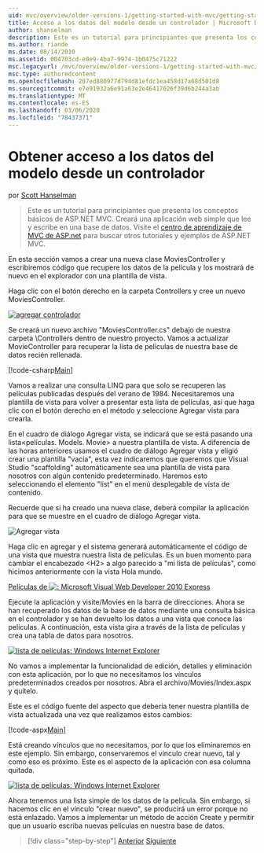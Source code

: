 ```yaml
---
uid: mvc/overview/older-versions-1/getting-started-with-mvc/getting-started-with-mvc-part5
title: Acceso a los datos del modelo desde un controlador | Microsoft Docs
author: shanselman
description: Este es un tutorial para principiantes que presenta los conceptos básicos de ASP.NET MVC. Cree una aplicación web simple que lea y escriba en una base de datos.
ms.author: riande
ms.date: 08/14/2010
ms.assetid: 004703cd-e0e9-4ba7-9974-1b0475c71222
msc.legacyurl: /mvc/overview/older-versions-1/getting-started-with-mvc/getting-started-with-mvc-part5
msc.type: authoredcontent
ms.openlocfilehash: 207ed880977d794d81efdc1ea458d17a68d501d8
ms.sourcegitcommit: e7e91932a6e91a63e2e46417626f39d6b244a3ab
ms.translationtype: MT
ms.contentlocale: es-ES
ms.lasthandoff: 03/06/2020
ms.locfileid: "78437371"
---
```

# <a name="accessing-your-models-data-from-a-controller"></a>Obtener acceso a los datos del modelo desde un controlador

por [Scott Hanselman](https://github.com/shanselman)

> Este es un tutorial para principiantes que presenta los conceptos básicos de ASP.NET MVC. Creará una aplicación web simple que lee y escribe en una base de datos. Visite el [centro de aprendizaje de MVC de ASP.net](../../../index.md) para buscar otros tutoriales y ejemplos de ASP.NET MVC.

En esta sección vamos a crear una nueva clase MoviesController y escribiremos código que recupere los datos de la película y los mostrará de nuevo en el explorador con una plantilla de vista.

Haga clic con el botón derecho en la carpeta Controllers y cree un nuevo MoviesController.

[![agregar controlador](getting-started-with-mvc-part5/_static/image2.png)](getting-started-with-mvc-part5/_static/image1.png)

Se creará un nuevo archivo "MoviesController.cs" debajo de nuestra carpeta \Controllers dentro de nuestro proyecto. Vamos a actualizar MovieController para recuperar la lista de películas de nuestra base de datos recién rellenada.

[!code-csharp[Main](getting-started-with-mvc-part5/samples/sample1.cs)]

Vamos a realizar una consulta LINQ para que solo se recuperen las películas publicadas después del verano de 1984. Necesitaremos una plantilla de vista para volver a presentar esta lista de películas, así que haga clic con el botón derecho en el método y seleccione Agregar vista para crearla.

En el cuadro de diálogo Agregar vista, se indicará que se está pasando una lista&lt;películas. Models. Movie&gt; a nuestra plantilla de vista. A diferencia de las horas anteriores usamos el cuadro de diálogo Agregar vista y eligió crear una plantilla "vacía", esta vez indicaremos que queremos que Visual Studio "scaffolding" automáticamente sea una plantilla de vista para nosotros con algún contenido predeterminado. Haremos esto seleccionando el elemento "list" en el menú desplegable de vista de contenido.

Recuerde que si ha creado una nueva clase, deberá compilar la aplicación para que se muestre en el cuadro de diálogo Agregar vista.

![Agregar vista](getting-started-with-mvc-part5/_static/image3.png)

Haga clic en agregar y el sistema generará automáticamente el código de una vista que muestra nuestra lista de películas. Es un buen momento para cambiar el encabezado &lt;H2&gt; a algo parecido a "mi lista de películas", como hicimos anteriormente con la vista Hola mundo.

[Películas de ![: Microsoft Visual Web Developer 2010 Express](getting-started-with-mvc-part5/_static/image5.png)](getting-started-with-mvc-part5/_static/image4.png)

Ejecute la aplicación y visite/Movies en la barra de direcciones. Ahora se han recuperado los datos de la base de datos mediante una consulta básica en el controlador y se han devuelto los datos a una vista que conoce las películas. A continuación, esta vista gira a través de la lista de películas y crea una tabla de datos para nosotros.

[![lista de películas: Windows Internet Explorer](getting-started-with-mvc-part5/_static/image7.png)](getting-started-with-mvc-part5/_static/image6.png)

No vamos a implementar la funcionalidad de edición, detalles y eliminación con esta aplicación, por lo que no necesitamos los vínculos predeterminados creados por nosotros. Abra el archivo/Movies/Index.aspx y quítelo.

Este es el código fuente del aspecto que debería tener nuestra plantilla de vista actualizada una vez que realizamos estos cambios:

[!code-aspx[Main](getting-started-with-mvc-part5/samples/sample2.aspx)]

Está creando vínculos que no necesitamos, por lo que los eliminaremos en este ejemplo. Sin embargo, conservaremos el vínculo crear nuevo, tal y como eso es próximo. Este es el aspecto de la aplicación con esa columna quitada.

[![lista de películas: Windows Internet Explorer](getting-started-with-mvc-part5/_static/image9.png)](getting-started-with-mvc-part5/_static/image8.png)

Ahora tenemos una lista simple de los datos de la película. Sin embargo, si hacemos clic en el vínculo "crear nuevo", se producirá un error porque no está enlazado. Vamos a implementar un método de acción Create y permitir que un usuario escriba nuevas películas en nuestra base de datos.

> [!div class="step-by-step"]
> [Anterior](getting-started-with-mvc-part4.md)
> [Siguiente](getting-started-with-mvc-part6.md)
